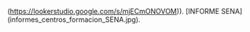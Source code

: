 (https://lookerstudio.google.com/s/mjECmONOVOM)).
[INFORME SENA] (informes_centros_formacion_SENA.jpg).
